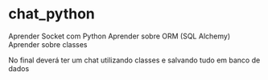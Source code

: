 # chat_python

Aprender Socket com Python
Aprender sobre ORM (SQL Alchemy)
Aprender sobre classes

No final deverá ter um chat utilizando classes e salvando tudo em banco de dados
